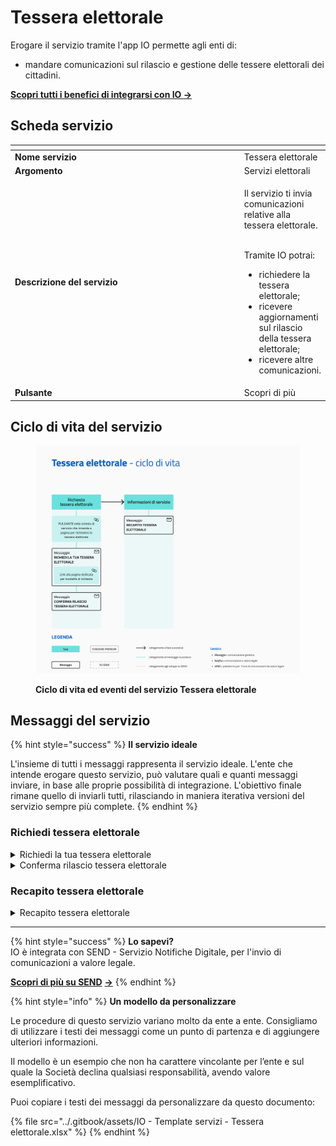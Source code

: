 # Tessera elettorale

Erogare il servizio tramite l'app IO permette agli enti di:

* mandare comunicazioni sul rilascio e gestione delle tessere elettorali dei cittadini.

[**Scopri tutti i benefici di integrarsi con IO →** ](https://docs.pagopa.it/manuale-servizi/lapp-io/cose-io-e-qual-e-il-suo-obiettivo#perche-un-ente-dovrebbe-integrarsi-con-io)

## Scheda servizio <a href="#scheda-servizio" id="scheda-servizio"></a>

<table data-header-hidden><thead><tr><th width="373"></th><th></th></tr></thead><tbody><tr><td><strong>Nome servizio</strong></td><td>Tessera elettorale</td></tr><tr><td><strong>Argomento</strong></td><td>Servizi elettorali</td></tr><tr><td><strong>Descrizione del servizio</strong></td><td><p>Il servizio ti invia comunicazioni relative alla tessera elettorale.</p><p><br>Tramite IO potrai:</p><ul><li>richiedere la tessera elettorale;</li><li>ricevere aggiornamenti sul rilascio della tessera elettorale;</li><li>ricevere altre comunicazioni.</li></ul></td></tr><tr><td><strong>Pulsante</strong></td><td>Scopri di più</td></tr></tbody></table>

## Ciclo di vita del servizio

<figure><img src="../.gitbook/assets/image (26).png" alt=""><figcaption><p><strong>Ciclo di vita ed eventi del servizio Tessera elettorale</strong></p></figcaption></figure>

## Messaggi del servizio&#x20;

{% hint style="success" %}
**Il servizio ideale**

L'insieme di tutti i messaggi rappresenta il servizio ideale. L'ente che intende erogare questo servizio, può valutare quali e quanti messaggi inviare, in base alle proprie possibilità di integrazione. L'obiettivo finale rimane quello di inviarli tutti, rilasciando in maniera iterativa versioni del servizio sempre più complete.
{% endhint %}

### Richiedi tessera elettorale

<details>

<summary>Richiedi la tua tessera elettorale</summary>

**🖋 Titolo del messaggio:** Richiedi la tua tessera elettorale

🗒 **Testo del messaggio**:&#x20;

Controlla se la tua tessera elettorale è valida per \<le elezioni o il referendum> del \<gg/mm/aaaa>.

Puoi richiedere una nuova tessera o un suo aggiornamento in caso di smarrimento, furto, esaurimento spazi per la certificazione o per cambio indirizzo di domicilio o residenza. Per farlo, \<modalità di richiesta>.&#x20;

Per ulteriori informazioni, \[visita questo sito]\(URL).&#x20;

**🪄 Pulsante**: n/a

***

**Destinatari**: Tutti i cittadini residenti nell’area geografica di azione del servizio che possono votare.

**Quando inviarlo**: Quando i cittadini sono chiamati al voto&#x20;

**User story**: Come cittadino voglio sapere come richiedere una tessera elettorale

</details>

<details>

<summary>Conferma rilascio tessera elettorale</summary>

**🖋 Titolo del messaggio:** La tua tessera elettorale è disponibile.

🗒 **Testo del messaggio**:&#x20;

Il \<gg/mm/aaaa> è stata rilasciata la tessera elettorale \<modalità di rilascio>.

Per ulteriori informazioni, (visita questo sito)\[URL).&#x20;

**🪄 Pulsante**: n/a

***

**Destinatari**: Tutti i cittadini residenti nell’area geografica di azione del servizio che hanno richiesto una tessera elettorale

**Quando inviarlo**: Quando la tessera elettorale è rilasciata&#x20;

**User story**: Come cittadino voglio ricevere notifica quando la mia tessera elettorale è stata rilasciata

</details>

### Recapito tessera elettorale

<details>

<summary>Recapito tessera elettorale</summary>

**🖋 Titolo del messaggio:** Recapito tessera elettorale

🗒 **Testo del messaggio**:&#x20;

Il \<gg/mm/aaaa> è stata rilasciata una tessera elettorale a tuo nome. È stata inviata per posta al tuo indirizzo di residenza.&#x20;

Per ulteriori informazioni, \[visita questo sito]\(URL).&#x20;

**🪄 Pulsante**: n/a

***

**Destinatari**: Tutti i cittadini residenti nell’area geografica di azione del servizio neo maggiorenni o nuovi residenti&#x20;

**Quando inviarlo**: Quando un cittadino compie 18 anni o cambia residenza&#x20;

**User story**: Come cittadino voglio ricevere la mia tessera elettorale in tempo per le votazioni

</details>

***

{% hint style="success" %}
**Lo sapevi?**\
IO è integrata con SEND - Servizio Notifiche Digitale, per l'invio di comunicazioni a valore legale.

[**Scopri di più su SEND**](https://notifichedigitali.pagopa.it/) [**->**](https://www.pagopa.it/it/prodotti-e-servizi/piattaforma-notifiche-digitali)
{% endhint %}

{% hint style="info" %}
**Un modello da personalizzare**

Le procedure di questo servizio variano molto da ente a ente. Consigliamo di utilizzare i testi dei messaggi come un punto di partenza e di aggiungere ulteriori informazioni.

Il modello è un esempio che non ha carattere vincolante per l’ente e sul quale la Società declina qualsiasi responsabilità, avendo valore esemplificativo.

Puoi copiare i testi dei messaggi da personalizzare da questo documento:&#x20;

{% file src="../.gitbook/assets/IO - Template servizi - Tessera elettorale.xlsx" %}
{% endhint %}
